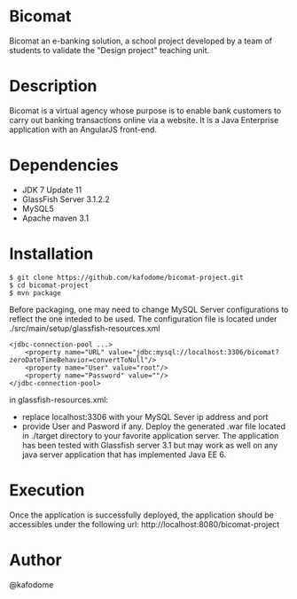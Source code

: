 # Bicomat
Bicomat an e-banking solution, a school project developed by a team of students to validate the "Design project" teaching unit.

# Description
Bicomat is a virtual agency whose purpose is to enable bank customers to carry out banking transactions online via a website. It is a Java Enterprise application with an AngularJS front-end.

# Dependencies
- JDK 7 Update 11
- GlassFish Server 3.1.2.2
- MySQL5
- Apache maven 3.1

# Installation
```
$ git clone https://github.com/kafodome/bicomat-project.git
$ cd bicomat-project
$ mvn package
```
Before packaging, one may need to change MySQL Server configurations to reflect the one inteded to be used. The configuration file is located under ./src/main/setup/glassfish-resources.xml
```
<jdbc-connection-pool ...>
    <property name="URL" value="jdbc:mysql://localhost:3306/bicomat?zeroDateTimeBehavior=convertToNull"/>
    <property name="User" value="root"/>
    <property name="Password" value=""/>
</jdbc-connection-pool>
```
in glassfish-resources.xml:
- replace localhost:3306 with your MySQL Sever ip address and port
- provide User and Pasword if any.
Deploy the generated .war file located in ./target directory to your favorite application server. The application has been tested with Glassfish server 3.1 but may work as well on any java server application that has implemented Java EE 6.

# Execution
Once the application is successfully deployed, the application should be accessibles under the following url: http://localhost:8080/bicomat-project

# Author
@kafodome
